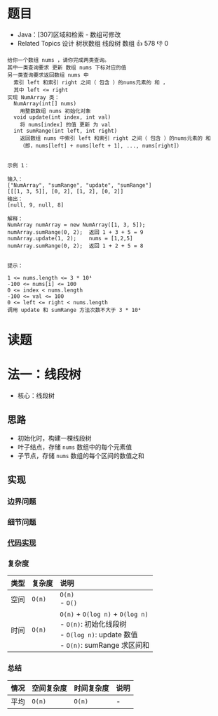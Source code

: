# 题目

- Java：[307]区域和检索 - 数组可修改
- Related Topics 设计 树状数组 线段树 数组 👍 578 👎 0

```text
给你一个数组 nums ，请你完成两类查询。 
其中一类查询要求 更新 数组 nums 下标对应的值 
另一类查询要求返回数组 nums 中
  索引 left 和索引 right 之间（ 包含 ）的nums元素的 和 ，
  其中 left <= right 
实现 NumArray 类： 
  NumArray(int[] nums) 
    用整数数组 nums 初始化对象 
  void update(int index, int val) 
    将 nums[index] 的值 更新 为 val 
  int sumRange(int left, int right) 
    返回数组 nums 中索引 left 和索引 right 之间（ 包含 ）的nums元素的 和 
    （即，nums[left] + nums[left + 1], ..., nums[right]） 


示例 1： 

输入：
["NumArray", "sumRange", "update", "sumRange"]
[[[1, 3, 5]], [0, 2], [1, 2], [0, 2]]
输出：
[null, 9, null, 8]

解释：
NumArray numArray = new NumArray([1, 3, 5]);
numArray.sumRange(0, 2);  返回 1 + 3 + 5 = 9
numArray.update(1, 2);    nums = [1,2,5]
numArray.sumRange(0, 2);  返回 1 + 2 + 5 = 8


提示： 

1 <= nums.length <= 3 * 10⁴ 
-100 <= nums[i] <= 100 
0 <= index < nums.length 
-100 <= val <= 100 
0 <= left <= right < nums.length 
调用 update 和 sumRange 方法次数不大于 3 * 10⁴ 
```

# 读题

# 法一：线段树

- 核心：线段树

## 思路

- 初始化时，构建一棵线段树
- 叶子结点，存储 `nums` 数组中的每个元素值
- 子节点，存储 `nums` 数组的每个区间的数值之和

## 实现

### 边界问题

### 细节问题

### [代码实现](Demo01.java)

### 复杂度

类型 | 复杂度 | 说明
:--- |:--- |:---
空间 | `O(n)` | `O(n)` </br> - `O()`
时间 | `O(n)` | `O(n)` + `O(log n)` + `O(log n)` </br> - `O(n)`: 初始化线段树 </br> - `O(log n)`: update 数值 </br> - `O(n)`: sumRange 求区间和

### 总结

情况 | 空间复杂度 | 时间复杂度 | 说明
:--- |:--- |:--- |:---
平均 | `O(n)` | `O(n)` | -
